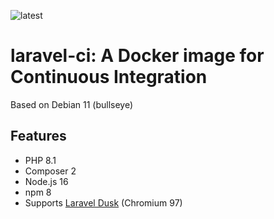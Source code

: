 ![latest](https://github.com/lbausch/laravel-ci/actions/workflows/docker-registry.yml/badge.svg)

# laravel-ci: A Docker image for Continuous Integration

Based on Debian 11 (bullseye)

## Features
+ PHP 8.1
+ Composer 2
+ Node.js 16
+ npm 8
+ Supports [Laravel Dusk](https://laravel.com/docs/master/dusk) (Chromium 97)

